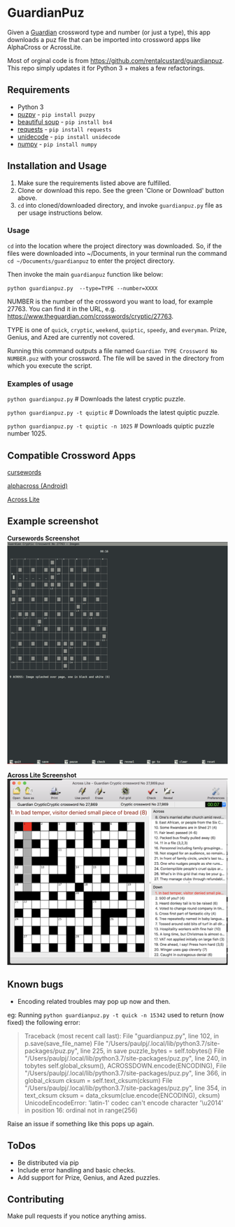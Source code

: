 # GuardianPuz

Given a [Guardian](https://www.guardian.co.uk/crosswords) crossword type and number (or just a type), this app downloads a puz file that can be imported into crossword apps like AlphaCross or AcrossLite. 

Most of orginal code is from https://github.com/rentalcustard/guardianpuz. This repo simply updates it for Python 3 + makes a few refactorings. 

## Requirements
* Python 3
* [puzpy](https://github.com/alexdej/puzpy) - `pip install puzpy`
* [beautiful soup](https://www.crummy.com/software/BeautifulSoup/bs4/doc/) - `pip install bs4`
* [requests](https://pypi.org/project/requests/) - `pip install requests`
* [unidecode](https://pypi.org/project/Unidecode/) - `pip install unidecode`
* [numpy](https://www.scipy.org/install.html) - `pip install numpy`

## Installation and Usage
1. Make sure the requirements listed above are fulfilled.
2. Clone or download this repo. See the green 'Clone or Download' button above.
3. `cd` into cloned/downloaded directory, and invoke `guardianpuz.py` file as per usage instructions below. 


### Usage

`cd` into the location where the project directory was downloaded. So, if the files were downloaded into ~/Documents, in your terminal run the command
`cd ~/Documents/guardianpuz` to enter the project directory. 

Then invoke the main `guardianpuz` function like below: 

`python guardianpuz.py  --type=TYPE --number=XXXX`

NUMBER is the number of the crossword you want to load, for example 27763. You can find it in the URL, e.g. https://www.theguardian.com/crosswords/cryptic/27763.

TYPE is one of `quick`, `cryptic`, `weekend`, `quiptic`, `speedy`, and `everyman`. Prize, Genius, and Azed are currently not covered. 

Running this command outputs a file named `Guardian TYPE Crossword No NUMBER.puz` with your crossword. The file will be saved in the directory from which you execute the script. 

### Examples of usage 

`python guardianpuz.py` # Downloads the latest cryptic puzzle. 

`python guardianpuz.py -t quiptic` # Downloads the latest quiptic puzzle. 

`python guardianpuz.py -t quiptic -n 1025` # Downloads quiptic puzzle number 1025. 

## Compatible Crossword Apps
[cursewords](https://parkerhiggins.net/2019/03/cursewords-crossword-puzzle-solving-interface-terminal/)

[alphacross (Android)](https://play.google.com/store/apps/details?id=org.akop.crosswords&hl=en)

[Across Lite](https://www.litsoft.com/across/alite/download/index.html)

## Example screenshot
**Cursewords Screenshot**
![cursewords running with a file created by GuardianPuz](doc/example.png)

**Across Lite Screenshot**
![Across Lite running with a file created by GuardianPuz](doc/eg_across_lite.png)

## Known bugs 
* Encoding related troubles may pop up now and then. 

eg: Running `python guardianpuz.py -t quick -n 15342` used to return (now fixed) the following error:

>Traceback (most recent call last):
File "guardianpuz.py", line 102, in 
p.save(save_file_name)
File "/Users/paulpj/.local/lib/python3.7/site-packages/puz.py", line 225, in save
puzzle_bytes = self.tobytes()
File "/Users/paulpj/.local/lib/python3.7/site-packages/puz.py", line 240, in tobytes
self.global_cksum(), ACROSSDOWN.encode(ENCODING),
File "/Users/paulpj/.local/lib/python3.7/site-packages/puz.py", line 366, in global_cksum
cksum = self.text_cksum(cksum)
File "/Users/paulpj/.local/lib/python3.7/site-packages/puz.py", line 354, in text_cksum
cksum = data_cksum(clue.encode(ENCODING), cksum)
UnicodeEncodeError: 'latin-1' codec can't encode character '\u2014' in position 16: ordinal not in range(256)

Raise an issue if something like this pops up again. 

## ToDos
* Be distributed via pip
* Include error handling and basic checks. 
* Add support for Prize, Genius, and Azed puzzles. 

## Contributing
Make pull requests if you notice anything amiss. 
